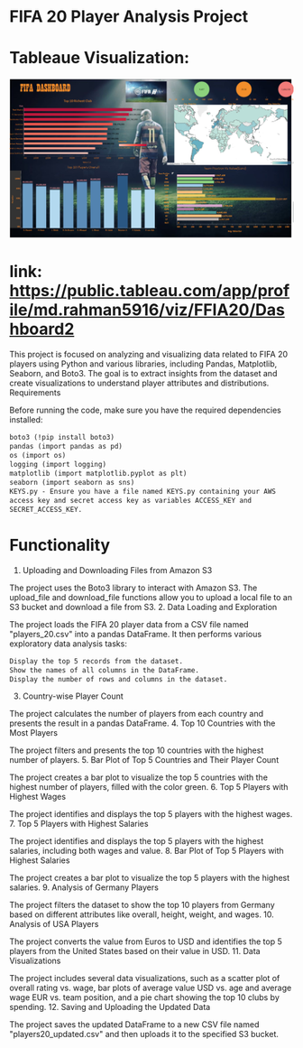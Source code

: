 # FIFA 20 Player Analysis Project
 
 # Tableaue Visualization: 
 ![](https://github.com/mdrhmn48/Fifa20Game-dataset/blob/main/Screenshot_20230724_045631.png)

# link: https://public.tableau.com/app/profile/md.rahman5916/viz/FFIA20/Dashboard2

This project is focused on analyzing and visualizing data related to FIFA 20 players using Python and various libraries, including Pandas, Matplotlib, Seaborn, and Boto3. The goal is to extract insights from the dataset and create visualizations to understand player attributes and distributions.
Requirements

Before running the code, make sure you have the required dependencies installed:

    boto3 (!pip install boto3)
    pandas (import pandas as pd)
    os (import os)
    logging (import logging)
    matplotlib (import matplotlib.pyplot as plt)
    seaborn (import seaborn as sns)
    KEYS.py - Ensure you have a file named KEYS.py containing your AWS access key and secret access key as variables ACCESS_KEY and SECRET_ACCESS_KEY.

# Functionality
1. Uploading and Downloading Files from Amazon S3

The project uses the Boto3 library to interact with Amazon S3. The upload_file and download_file functions allow you to upload a local file to an S3 bucket and download a file from S3.
2. Data Loading and Exploration

The project loads the FIFA 20 player data from a CSV file named "players_20.csv" into a pandas DataFrame. It then performs various exploratory data analysis tasks:

    Display the top 5 records from the dataset.
    Show the names of all columns in the DataFrame.
    Display the number of rows and columns in the dataset.

3. Country-wise Player Count

The project calculates the number of players from each country and presents the result in a pandas DataFrame.
4. Top 10 Countries with the Most Players

The project filters and presents the top 10 countries with the highest number of players.
5. Bar Plot of Top 5 Countries and Their Player Count

The project creates a bar plot to visualize the top 5 countries with the highest number of players, filled with the color green.
6. Top 5 Players with Highest Wages

The project identifies and displays the top 5 players with the highest wages.
7. Top 5 Players with Highest Salaries

The project identifies and displays the top 5 players with the highest salaries, including both wages and value.
8. Bar Plot of Top 5 Players with Highest Salaries

The project creates a bar plot to visualize the top 5 players with the highest salaries.
9. Analysis of Germany Players

The project filters the dataset to show the top 10 players from Germany based on different attributes like overall, height, weight, and wages.
10. Analysis of USA Players

The project converts the value from Euros to USD and identifies the top 5 players from the United States based on their value in USD.
11. Data Visualizations

The project includes several data visualizations, such as a scatter plot of overall rating vs. wage, bar plots of average value USD vs. age and average wage EUR vs. team position, and a pie chart showing the top 10 clubs by spending.
12. Saving and Uploading the Updated Data

The project saves the updated DataFrame to a new CSV file named "players20_updated.csv" and then uploads it to the specified S3 bucket.
